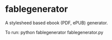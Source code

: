 fablegenerator
==============

A stylesheed based ebook (PDF, ePUB) generator.

To run: python fablegenerator fablegenerator.py


